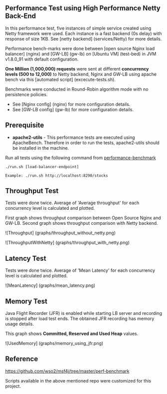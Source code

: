 ## Performance Test using High Performance Netty Back-End

In this performance test, five instances of simple service created using Netty framework were used.  Each instance is a fast backend (0s delay) with response of size 1KB.
See [netty backend] (services/Netty) for more details.  

Performance bench-marks were done between [open source Nginx load balancer] (nginx) and [GW-LB] (gw-lb) on [Ubuntu VM] (test-bed) in JVM v1.8.0_91 with default configuration.

**One Million (1,000,000) requests** were sent at different **concurrency levels (500 to 12,000)** to Netty backend, Nginx and GW-LB using apache bench via this [automated script] (excecute-tests.sh).

Benchmarks were conducted in Round-Robin algorithm mode with no persistence policies.

- See [Nginx config] (nginx) for more configuration details.
- See [GW-LB config] (gw-lb) for more configuration details.  

## Prerequisite
* **apache2-utils** - This performance tests are executed using ApacheBench. Therefore in order to run the tests, apache2-utils
should be installed in the machine.

Run all tests using the following command from [performance-benchmark](performance-benchmark)

```
./run.sh [load-balancer-endpoint]
```

`Example: ./run.sh http://localhost:8290/stocks`

## Throughput Test

Tests were done twice.  Average of 'Average throughput' for each concurrency level is calculated and plotted.  

First graph shows throughput comparison between Open Source Nginx and GW-LB.  Second graph shows throughput comparison with Netty backend.

![Throughput] (graphs/throughput_without_netty.png)

![ThroughputWithNetty] (graphs/throughput_with_netty.png)

## Latency Test

Tests were done twice.  Average of 'Mean Latency' for each concurrency level is calculated and plotted.

![MeanLatency] (graphs/mean_latency.png)

## Memory Test</b>

Java Flight Recorder (JFR) is enabled while starting LB server and recording is stopped after load test ends.  The obtained JFR recording has memory usage details.

This graph shows **Committed, Reserved and Used Heap** values.

![UsedMemory] (graphs/memory_using_jfr.png)
 
## Reference  

https://github.com/wso2/msf4j/tree/master/perf-benchmark

Scripts available in the above mentioned repo were customized for this project.

